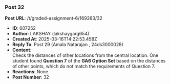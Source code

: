 ### Post 32
**Post URL**: /t/graded-assignment-6/169283/32
- **ID**: 607252
- **Author**: LAKSHAY (lakshaygarg654)
- **Created At**: 2025-03-16T14:22:53.458Z
- **Reply To**: Post 29 (Amala Natarajan , 24ds3000028)
- **Content**:  
  Check the distances of other locations from the central location. One student found <strong>Question 7</strong> of the <strong>GA6 Option Set</strong> based on the distances of other points, which do not match the requirements of Question 7.
- **Reactions**: None
- **Post Number**: 32

